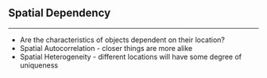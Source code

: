 ## Spatial Dependency

----

  - Are the characteristics of objects dependent on their location?
  - Spatial Autocorrelation - closer things are more alike
  - Spatial Heterogeneity - different locations will have some degree of uniqueness
